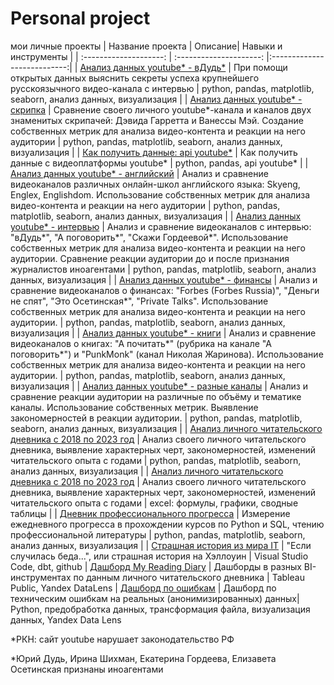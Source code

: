 # Personal project
мои личные проекты
| Название проекта | Описание| Навыки и инструменты |
| :--------------------: | :---------------------: |:---------------------------:|
| [Анализ данных youtube* - вДудь*](https://github.com/Malakhova-Natalya/Pet-project/tree/main/video_project "Анализ данных youtube* - вДудь*") | При помощи открытых данных выяснить секреты успеха крупнейшего русскоязычного видео-канала с интервью | python, pandas, matplotlib, seaborn, анализ данных, визуализация |
| [Анализ данных youtube* - скрипка](https://github.com/Malakhova-Natalya/Personal_project/tree/main/violin_project "Анализ данных youtube* - скрипка") | Сравнение своего личного youtube*-канала и каналов двух знаменитых скрипачей: Дэвида Гарретта и Ванессы Мэй. Создание собственных метрик для анализа видео-контента и реакции на него аудитории | python, pandas, matplotlib, seaborn, анализ данных, визуализация |
| [Как получить данные: api youtube*](https://github.com/Malakhova-Natalya/Personal_project/tree/main/api_notebook "Как получить данные: api youtube*") | Как получить данные с видеоплатформы youtube* | python, pandas, api youtube* |
| [Анализ данных youtube* - английский](https://github.com/Malakhova-Natalya/Personal_project/tree/main/english_project "Анализ данных youtube* - английский") | Анализ и сравнение видеоканалов различных онлайн-школ английского языка: Skyeng, Englex, Englishdom. Использование собственных метрик для анализа видео-контента и реакции на него аудитории | python, pandas, matplotlib, seaborn, анализ данных, визуализация |
| [Анализ данных youtube* - интервью](https://github.com/Malakhova-Natalya/Personal_project/tree/main/interview_project "Анализ данных youtube* - интервью") | Анализ и сравнение видеоканалов с интервью: "вДудь*", "А поговорить*", "Скажи Гордеевой*". Использование собственных метрик для анализа видео-контента и реакции на него аудитории. Сравнение реакции аудитории до и после признания журналистов иноагентами | python, pandas, matplotlib, seaborn, анализ данных, визуализация |
| [Анализ данных youtube* - финансы](https://github.com/Malakhova-Natalya/Personal_project/tree/main/finance_project "Анализ данных youtube* - финансы") | Анализ и сравнение видеоканалов о финансах: "Forbes (Forbes Russia)", "Деньги не спят", "Это Осетинская*", "Private Talks". Использование собственных метрик для анализа видео-контента и реакции на него аудитории. | python, pandas, matplotlib, seaborn, анализ данных, визуализация |
| [Анализ данных youtube* - книги](https://github.com/Malakhova-Natalya/Personal_project/tree/main/book_project "Анализ данных youtube* - книги") | Анализ и сравнение видеоканалов о книгах: "А почитать*" (рубрика на канале "А поговорить*") и "PunkMonk" (канал Николая Жаринова). Использование собственных метрик для анализа видео-контента и реакции на него аудитории. | python, pandas, matplotlib, seaborn, анализ данных, визуализация |
| [Анализ данных youtube* - разные каналы](https://github.com/Malakhova-Natalya/Personal_project/tree/main/different_channels "Анализ данных youtube* - разные каналы") | Анализ и сравнение реакции аудитории на различные по объёму и тематике каналы. Использование собственных метрик. Выявление закономерностей в реакции аудитории. | python, pandas, matplotlib, seaborn, анализ данных, визуализация |
| [Анализ личного читательского дневника с 2018 по 2023 год](https://github.com/Malakhova-Natalya/Personal_project/tree/main/reading_diary_project "Анализ личного читательского дневника с 2018 по 2023 год") | Анализ своего личного читательского дневника, выявление характерных черт, закономерностей, изменений читательского опыта с годами | python, pandas, matplotlib, seaborn, анализ данных, визуализация |
| [Анализ личного читательского дневника с 2018 по 2023 год](https://github.com/Malakhova-Natalya/Personal_project/tree/main/reading_diary_project "Анализ личного читательского дневника с 2018 по 2023 год") | Анализ своего личного читательского дневника, выявление характерных черт, закономерностей, изменений читательского опыта с годами | excel: формулы, графики, сводные таблицы |
| [Дневник профессионального прогресса](https://github.com/Malakhova-Natalya/Personal_project/blob/main/progress_diary "Дневник профессионального прогресса") | Измерение ежедневного прогресса в прохождении курсов по Python и SQL, чтению профессиональной литературы | python, pandas, matplotlib, seaborn, анализ данных, визуализация |
| [Страшная история из мира IT](https://github.com/Malakhova-Natalya/Personal_project/tree/main/halloween_story/README.md "Страшная история из мира IT") | "Если случилась беда...", или страшная история на Хэллоуин | Visual Studio Code, dbt, github
| [Дашборд My Reading Diary](https://github.com/Malakhova-Natalya/Personal_project/tree/main/reading_diary_project_tableau "Дашборд My Reading Diary") | Дашборды в разных BI-инструментах по данным личного читательского дневника | Tableau Public, Yandex DataLens
| [Дашборд по ошибкам](https://github.com/Malakhova-Natalya/Personal_project/tree/main/error_report_project "Дашборд по ошибкам") | Дашборд по техническим ошибкам на реальных (анонимизированных) данных| Python, предобработка данных, трансформация файла, визуализация данных, Yandex Data Lens

*РКН: сайт youtube нарушает законодательство РФ

*Юрий Дудь, Ирина Шихман, Екатерина Гордеева, Елизавета Осетинская признаны иноагентами
